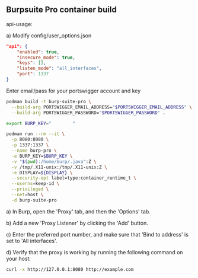 ## Burpsuite Pro container build

api-usage:

a) Modify config/user_options.json

```json
"api": {
    "enabled": true,
    "insecure_mode": true,
    "keys": [],
    "listen_mode": "all_interfaces",
    "port": 1337
}
```

Enter email/pass for your portswigger account and key

```sh
podman build -t burp-suite-pro \
  --build-arg PORTSWIGGER_EMAIL_ADDRESS="$PORTSWIGGER_EMAIL_ADDRESS" \
  --build-arg PORTSWIGGER_PASSWORD="$PORTSWIGGER_PASSWORD" .

export BURP_KEY="        "

podman run --rm --it \
  -p 8080:8080 \
  -p 1337:1337 \
  --name burp-pro \
  -e BURP_KEY=$BURP_KEY \
  -v "$(pwd):/home/burp/.java":Z \
  -v /tmp/.X11-unix:/tmp/.X11-unix:Z \
  -e DISPLAY=${DISPLAY} \
  --security-opt label=type:container_runtime_t \
  --userns=keep-id \
  --privileged \
  --net=host \
  -d burp-suite-pro
```

a) In Burp, open the 'Proxy' tab, and then the 'Options' tab.

b) Add a new 'Proxy Listener' by clicking the 'Add' button.

c) Enter the preferred port number, and make sure that 'Bind to address' is set to 'All interfaces'.

d) Verify that the proxy is working by running the following command on your host:

```sh
curl -x http://127.0.0.1:8080 http://example.com
```
